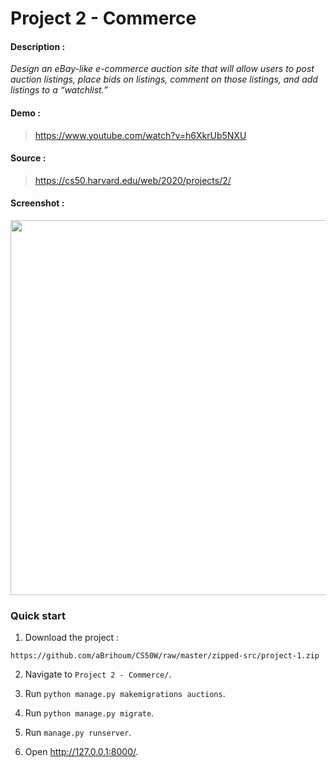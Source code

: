 # Project 2 - Commerce

#### Description :

*Design an eBay-like e-commerce auction site that will allow users to post auction listings, place bids on listings, comment on those listings, and add listings to a “watchlist.”*

#### Demo :

> https://www.youtube.com/watch?v=h6XkrUb5NXU

#### Source :

> https://cs50.harvard.edu/web/2020/projects/2/

#### Screenshot :

<div align="center">
<a href="https://youtu.be/h6XkrUb5NXU" target="_blank" rel="noopener noreferrer">
<kbd><img width="600" src="https://i.ibb.co/NpcXLKq/project-2.webp"></kbd>
</a></div>

### Quick start

1. Download the project :

```
https://github.com/aBrihoum/CS50W/raw/master/zipped-src/project-1.zip
```

2. Navigate to `Project 2 - Commerce/`.

3. Run `python manage.py makemigrations auctions`.

4. Run `python manage.py migrate`.

5. Run `manage.py runserver`.

6. Open http://127.0.0.1:8000/.
